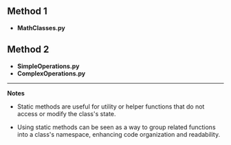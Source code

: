 ## Method 1 
- **MathClasses.py**

## Method 2
- **SimpleOperations.py**
- **ComplexOperations.py**

----

**Notes**

- Static methods are useful for utility or helper functions that do not access or modify the class's state. 

- Using static methods can be seen as a way to group related functions into a class's namespace, enhancing code organization and readability.